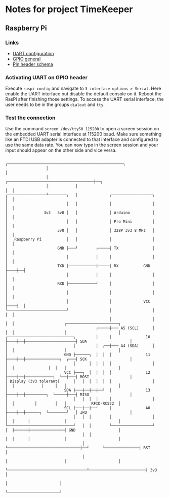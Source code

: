 # Notes for project TimeKeeper

## Raspberry Pi

### Links
- [UART configuration](https://www.raspberrypi.com/documentation/computers/configuration.html#configuring-uarts)
- [GPIO general](https://www.raspberrypi.com/documentation/computers/os.html#gpio-and-the-40-pin-header)
- [Pin header schema](https://www.raspberrypi.org/documentation/hardware/raspberrypi/schematics/rpi_SCH_3bplus_1p0_reduced.pdf)

### Activating UART on GPIO header
Execute `raspi-config` and navigate to `3 interface options > Serial`. Here enable the UART interface but disable the default console on it. Reboot the RasPi after finishing those settings. To access the UART serial interface, the user needs to be in the groups `dialout` and `tty`.

### Test the connection
Use the command `screen /dev/ttyS0 115200` to open a screen session on the embedded UART serial interface at 115200 baud. Make sure something like an FTDI USB adapter is connected to that interface and configured to use the same data rate. You can now type in the screen session and your input should appear on the other side and vice versa.




```
                  ┌───────────────────────────────────────────────────┐
                  │                                                   │
                  │            ┌──────────────────────────────────────┼──┐
                  │            │                                      │  │
┌─────────────────┴────────┐   │              ┌──────────────────┐    │  │
│                          │   │              │                  │    │  │
│                3v3   5v0 │   │              │ Arduino          │    │  │
│                          │   │              │ Pro Mini         │    │  │
│                      5v0 │   │              │ 328P 3v3 8 MHz   │    │  │
│   Raspberry Pi           │   │              │                  │    │  │
│                      GND ├───┘        ┌─────┤ TX               │    │  │
│                          │            │     │                  │    │  │
│                      TXD ├────────────┼─────┤ RX           GND ├────┼──┤
│                          │            │     │                  │    │  │
│                      RXD ├────────────┘     │                  │    │  │
│                          │                  │                  │    │  │
│                          │                  │              VCC ├────┤  │
└──────────────────────────┘                  │                  │    │  │
                                              │                  │    │  │                      ┌───────────────────────┐
                                        ┌─────┼─── A5 (SCL)      │    │  │                      │                       │
┌─────────────────────────────┐         │     │               10 ├────┼──┼──────────────────────┤ SDA                   │
│                             │         │  ┌──┼─── A4 (SDA)      │    │  │                      │                       │
│                         GND ├──────┐  │  │  │               11 ├────┼──┼───────────────┐  ┌───┤ SCK                   │
│                             │      │  │  │  │                  │    │  │               │  │   │                       │
│                         VCC ├───┐  │  │  │  │               12 ├────┼──┼────────────┐  └──┼───┤ MOSI                  │
│ Display (3V3 tolerant)      │   │  │  │  │  │                  │    │  │            │     │   │                       │
│                         SDA ├───┼──┼──┼──┘  │               13 ├────┼──┼─────────┐  └─────┼───┤ MISO                  │
│                             │   │  │  │     │                  │    │  │         │        │   │           RFID-RC522  │
│                         SCL ├───┼──┼──┘     │               A0 ├────┼──┼──────┐  └────────┘   │ IRQ                   │
│                             │   │  │        │                  │    │  │      │               │                       │
└─────────────────────────────┘   │  │        └──────────────────┘    │  ├──────┼───────────────┤ GND                   │
                                  │  │                                │  │      │               │                       │
                                  │  └────────────────────────────────┼──┘      └───────────────┤ RST                   │
                                  │                                   │                         │                       │
                                  └───────────────────────────────────┴─────────────────────────┤ 3v3                   │
                                                                                                │                       │
                                                                                                └───────────────────────┘
```
